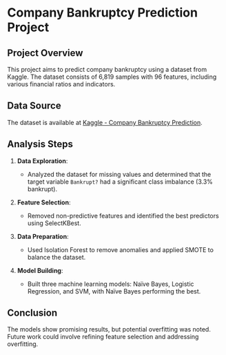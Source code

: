 # Company Bankruptcy Prediction Project

## Project Overview

This project aims to predict company bankruptcy using a dataset from Kaggle. The dataset consists of 6,819 samples with 96 features, including various financial ratios and indicators.

## Data Source

The dataset is available at [Kaggle - Company Bankruptcy Prediction](https://www.kaggle.com/datasets/fedesoriano/company-bankruptcy-prediction).

## Analysis Steps

1. **Data Exploration**: 
   - Analyzed the dataset for missing values and determined that the target variable `Bankrupt?` had a significant class imbalance (3.3% bankrupt).

2. **Feature Selection**: 
   - Removed non-predictive features and identified the best predictors using SelectKBest.

3. **Data Preparation**: 
   - Used Isolation Forest to remove anomalies and applied SMOTE to balance the dataset.

4. **Model Building**: 
   - Built three machine learning models: Naïve Bayes, Logistic Regression, and SVM, with Naïve Bayes performing the best.

## Conclusion

The models show promising results, but potential overfitting was noted. Future work could involve refining feature selection and addressing overfitting.
